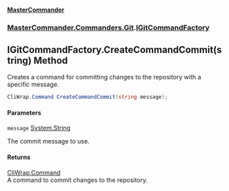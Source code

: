 #### [MasterCommander](MasterCommander.md 'MasterCommander')
### [MasterCommander.Commanders.Git](MasterCommander.md#MasterCommander.Commanders.Git 'MasterCommander.Commanders.Git').[IGitCommandFactory](IGitCommandFactory.md 'MasterCommander.Commanders.Git.IGitCommandFactory')

## IGitCommandFactory.CreateCommandCommit(string) Method

Creates a command for committing changes to the repository with a specific message.

```csharp
CliWrap.Command CreateCommandCommit(string message);
```
#### Parameters

<a name='MasterCommander.Commanders.Git.IGitCommandFactory.CreateCommandCommit(string).message'></a>

`message` [System.String](https://docs.microsoft.com/en-us/dotnet/api/System.String 'System.String')

The commit message to use.

#### Returns
[CliWrap.Command](https://docs.microsoft.com/en-us/dotnet/api/CliWrap.Command 'CliWrap.Command')  
A command to commit changes to the repository.